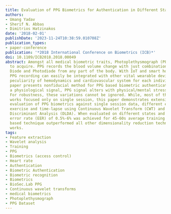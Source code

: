 ```yaml
---
title: Evaluation of PPG Biometrics for Authentication in Different States
authors:
- Umang Yadav
- Sherif N. Abbas
- Dimitrios Hatzinakos
date: '2018-02-01'
publishDate: '2023-11-24T10:38:59.010708Z'
publication_types:
- paper-conference
publication: '*2018 International Conference on Biometrics (ICB)*'
doi: 10.1109/ICB2018.2018.00049
abstract: Amongst all medical biometric traits, Photoplethysmograph (PPG) is the easiest
  to acquire. PPG records the blood volume change with just combination of Light Emitting
  Diode and Photodiode from any part of the body. With IoT and smart homes' penetration,
  PPG recording can easily be integrated with other vital wearable devices. PPG represents
  peculiarity of hemodynamics and cardiovascular system for each individual. This
  paper presents nonfiducial method for PPG based biometric authentication. Being
  a physiological signal, PPG signal alters with physical/mental stress and time.
  For robustness, these variations cannot be ignored. While, most of the previous
  works focused only on single session, this paper demonstrates extensive performance
  evaluation of PPG biometrics against single session data, different emotions, physical
  exercise and time-lapse using Continuous Wavelet Transform (CWT) and Direct Linear
  Discriminant Analysis (DLDA). When evaluated on different states and datasets, equal
  error rate (EER) of 0.5%-6% was achieved for 45-60s average training time. Our CWT/DLDA
  based technique outperformed all other dimensionality reduction techniques and previous
  works.
tags:
- Feature extraction
- Wavelet analysis
- Training
- PPG
- Biometrics (access control)
- Heart rate
- Authentication
- Biometric Authentication
- Biometric recognition
- Biometrics
- BioSec.Lab PPG
- Continuous wavelet transforms
- medical biometrics
- Photoplethysmograph
- PPG Dataset
---
```

